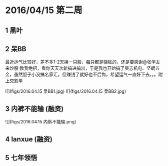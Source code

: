 # 2016/04/15 第二周

## 1 黑叶
## 2 呆BB  
最近运气比较好，差不多1-2天换一只股，每只都是赚钱的，还是要感谢@张学友来炒股 教我绝招，看你天天次新搞进搞出，于是我也开始搞了昊志机电、坚朗五金，虽然胆子小没搞名家汇，但赚钱了就好也不后悔，希望运气一直好下去。。。附上交割单

![](figs/2016.04.15 呆BB1.jpg)
![](figs/2016.04.15 呆BB2.jpg)

## 3 内裤不能输 (融资)

![](figs/2016.04.15 内裤不能输.png)
## 4 lanxue (融资)

## 5 七年领悟
